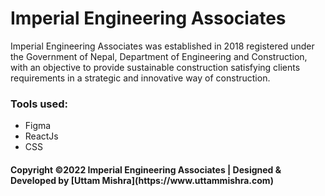 # Imperial Engineering Associates

<p>Imperial Engineering Associates was established in 2018 registered under the Government of Nepal, Department of Engineering and Construction, with an objective to provide sustainable construction satisfying clients requirements in a strategic and innovative way of construction.
</i>
<h3>Tools used:</h3>
<ul>
    <li>Figma</li>
    <li>ReactJs</li>
    <li>CSS</li>
</ul>

<h4 style={color:green}>Copyright &copy;2022 Imperial Engineering Associates | Designed & Developed by [Uttam Mishra](https://www.uttammishra.com) </h4> 


    

